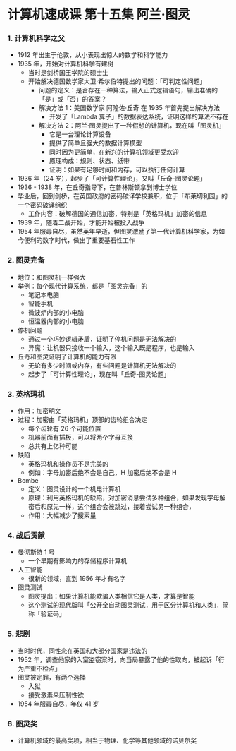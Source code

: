 # 计算机速成课 第十五集 阿兰·图灵



### 1. 计算机科学之父
- 1912 年出生于伦敦，从小表现出惊人的数学和科学能力
- 1935 年，开始对计算机科学有建树
  - 当时是剑桥国王学院的硕士生
  - 开始解决德国数学家大卫·希尔伯特提出的问题：「可判定性问题」
    - 问题的定义：是否存在一种算法，输入正式逻辑语句，输出准确的「是」或「否」的答案？
    - 解决方法 1：美国数学家 阿隆佐·丘奇 在 1935 年首先提出解决方法
      - 开发了「Lambda 算子」的数据表达系统，证明这样的算法不存在
    - 解决方法 2：阿兰·图灵提出了一种假想的计算机，现在叫「图灵机」
      - 它是一台理论计算设备
      - 提供了简单且强大的数据计算模型
      - 同时因为更简单，在新兴的计算机领域更受欢迎
      - 原理构成：规则、状态、纸带
      - 证明：如果有足够时间和内存，可以执行任何计算
- 1936 年（24 岁），起步了「可计算性理论」，又叫「丘奇-图灵论题」
- 1936 - 1938 年，在丘奇指导下，在普林斯顿拿到博士学位
- 毕业后，回到剑桥，在英国政府的密码破译学校兼职，位于「布莱切利园」的一个密码破译组织
  - 工作内容：破解德国的通信加密，特别是「英格玛机」加密的信息
- 1939 年，随着二战开始，才能开始被投入战争
- 1954 年服毒自尽，虽然英年早逝，但图灵激励了第一代计算机科学家，为如今便利的数字时代，做出了重要基石性工作


### 2. 图灵完备
- 地位：和图灵机一样强大
- 举例：每个现代计算系统，都是「图灵完备」的
  - 笔记本电脑
  - 智能手机
  - 微波炉内部的小电脑
  - 恒温器内部的小电脑
- 停机问题
  - 通过一个巧妙逻辑矛盾，证明了停机问题是无法解决的
  - 异魔：让机器只接收一个输入，这个输入既是程序，也是输入
- 丘奇和图灵证明了计算机的能力有限
  -  无论有多少时间或内存，有些问题是计算机无法解决的
  -  起步了「可计算性理论」，现在叫「丘奇-图灵论题」


### 3. 英格玛机
- 作用：加密明文
- 过程：加密由「英格玛机」顶部的齿轮组合决定
  - 每个齿轮有 26 个可能位置
  - 机器前面有插板，可以将两个字母互换
  - 总共有上亿种可能
- 缺陷
  - 英格玛机和操作员不是完美的
  - 例如：字母加密后绝不会是自己，H 加密后绝不会是 H
- Bombe
  - 定义：图灵设计的一个机电计算机
  - 原理：利用英格玛机的缺陷，对加密消息尝试多种组合，如果发现字母解密后和原先一样，这个组合会被跳过，接着尝试另一种组合，
  - 作用：大幅减少了搜索量


### 4. 战后贡献
- 曼彻斯特 1 号
  - 一个早期有影响力的存储程序计算机
- 人工智能
  -  很新的领域，直到 1956 年才有名字
- 图灵测试
  - 图灵提出：如果计算机能欺骗人类相信它是人类，才算是智能
  - 这个测试的现代版叫「公开全自动图灵测试，用于区分计算机和人类」，简称「验证码」


### 5. 悲剧
- 当时时代，同性恋在英国和大部分国家是违法的
- 1952 年，调查他家的入室盗窃案时，向当局暴露了他的性取向，被起诉「行为严重不检点」
- 图灵被定罪，有两个选择
  - 入狱
  - 接受激素来压制性欲
- 1954 年服毒自尽，年仅 41 岁


### 6. 图灵奖
- 计算机领域的最高奖项，相当于物理、化学等其他领域的诺贝尔奖
  

